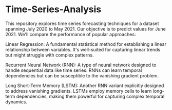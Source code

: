 # Time-Series-Analysis

This repository explores time series forecasting techniques for a dataset spanning July 2020 to May 2021. Our objective is to predict values for June 2021. We'll compare the performance of popular approaches:

Linear Regression: A fundamental statistical method for establishing a linear relationship between variables. It's well-suited for capturing linear trends but might struggle with complex patterns.

Recurrent Neural Network (RNN): A type of neural network designed to handle sequential data like time series. RNNs can learn temporal dependencies but can be susceptible to the vanishing gradient problem.

Long Short-Term Memory (LSTM): Another RNN variant explicitly designed to address vanishing gradients. LSTMs employ memory cells to learn long-term dependencies, making them powerful for capturing complex temporal dynamics.
